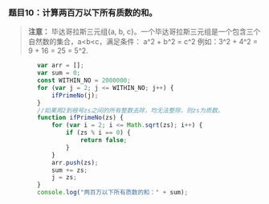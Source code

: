### 题目10：计算两百万以下所有质数的和。
>**注意：** 毕达哥拉斯三元组{a, b, c}。一个毕达哥拉斯三元组是一个包含三个自然数的集合，a<b<c，满足条件：
a^2 + b^2 = c^2 例如：3^2 + 4^2 = 9 + 16 = 25 = 5^2.
```javascript
        var arr = [];
        var sum = 0;
        const WITHIN_NO = 2000000;
        for (var j = 2; j <= WITHIN_NO; j++) {
            ifPrimeNo(j);
        }
        //如果用2到根号zs之间的所有整数去除，均无法整除，则zs为质数。
        function ifPrimeNo(zs) {
            for (var i = 2; i <= Math.sqrt(zs); i++) {
                if (zs % i == 0) {
                    return false;
                }
            }
            arr.push(zs);
            sum += zs;
            j = zs;
        }
        console.log("两百万以下所有质数的和：" + sum);
```